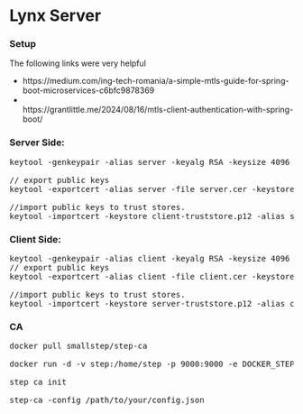 # Lynx Server

### Setup
The following links were very helpful
<ul>
<li>
https://medium.com/ing-tech-romania/a-simple-mtls-guide-for-spring-boot-microservices-c6bfc9878369
<li></li>https://grantlittle.me/2024/08/16/mtls-client-authentication-with-spring-boot/
</ul>

### Server Side:
<pre>
keytool -genkeypair -alias server -keyalg RSA -keysize 4096 -validity 365 -dname "CN=localhost,OU=Server,O=domain-name.com,L=Georgia,S=GA,C=US" -keypass changeit -keystore server.p12 -storeType PKCS12 -storepass changeit

// export public keys
keytool -exportcert -alias server -file server.cer -keystore server.p12 -storepass changeit

//import public keys to trust stores.
keytool -importcert -keystore client-truststore.p12 -alias server-public -file server.cer -storepass changeit -noprompt
</pre>

### Client Side:
<pre>
keytool -genkeypair -alias client -keyalg RSA -keysize 4096 -validity 365 -dname "CN=LynxClient,OU=Client,O=domain-name.com,L=Georgia,S=GA,C=US" -keypass changeit -keystore client.p12 -storeType PKCS12 -storepass changeit
// export public keys
keytool -exportcert -alias client -file client.cer -keystore client.p12 -storepass changeit

//import public keys to trust stores.
keytool -importcert -keystore server-truststore.p12 -alias client-public -file client.cer -storepass changeit -noprompt
</pre>

### CA
<pre>
docker pull smallstep/step-ca

docker run -d -v step:/home/step -p 9000:9000 -e DOCKER_STEPCA_INIT_NAME=domain-name.com -e DOCKER_STEPCA_INIT_DNS_NAMES=localhost,$(hostname -f) smallstep/step-ca

step ca init

step-ca -config /path/to/your/config.json
</pre>
